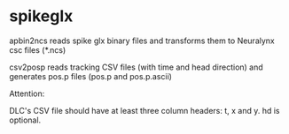 # spikeglx
apbin2ncs reads spike glx binary files and transforms them to Neuralynx csc files (*.ncs)


csv2posp reads tracking CSV files (with time and head direction) and generates pos.p files (pos.p and pos.p.ascii)

Attention:

DLC's CSV file should have at least three column headers: t, x and y. hd is optional.
